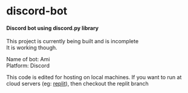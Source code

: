 # discord-bot
#### Discord bot using discord.py library
This project is currently being built and is incomplete<br>It is working though.

Name of bot: Ami<br>
Platform: Discord<br>

This code is edited for hosting on local machines. If you want to run at cloud servers (eg: [replit](https://replit.com)), then checkout the replit branch
